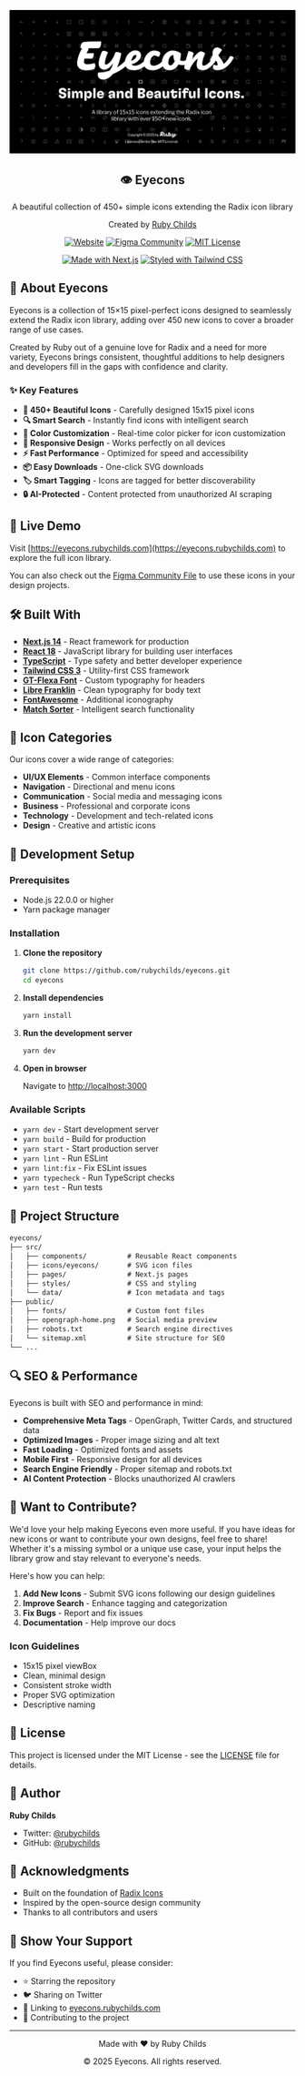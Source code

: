 <div align="center">
  
![Eyecons Cover](./public/Cover.png)

  <h2>👁️ Eyecons</h2>
  <p>A beautiful collection of 450+ simple icons extending the Radix icon library</p>
  <p>Created by <a href="https://twitter.com/rubychilds">Ruby Childs</a></p>

[![Website](https://img.shields.io/badge/Website-eyecons.rubychilds.com-4285F4?style=flat&logo=google-chrome&logoColor=white)](https://eyecons.rubychilds.com)
[![Figma Community](https://img.shields.io/badge/Figma-Community%20File-F24E1E?style=flat&logo=figma&logoColor=white)](https://www.figma.com/community/file/1526760064955383920)
[![MIT License](https://img.shields.io/badge/License-MIT-green.svg)](https://choosealicense.com/licenses/mit/)

[![Made with Next.js](https://img.shields.io/badge/Made%20with-Next.js-000000?style=flat&logo=next.js)](https://nextjs.org/)
[![Styled with Tailwind CSS](https://img.shields.io/badge/Styled%20with-Tailwind%20CSS-38B2AC?style=flat&logo=tailwind-css)](https://tailwindcss.com/)

</div>

## 🎯 About Eyecons

Eyecons is a collection of 15×15 pixel-perfect icons designed to seamlessly extend the Radix icon library, adding over 450 new icons to cover a broader range of use cases.

Created by Ruby out of a genuine love for Radix and a need for more variety, Eyecons brings consistent, thoughtful additions to help designers and developers fill in the gaps with confidence and clarity.

### ✨ Key Features

- **🎨 450+ Beautiful Icons** - Carefully designed 15x15 pixel icons
- **🔍 Smart Search** - Instantly find icons with intelligent search
- **🎨 Color Customization** - Real-time color picker for icon customization
- **📱 Responsive Design** - Works perfectly on all devices
- **⚡ Fast Performance** - Optimized for speed and accessibility
- **📦 Easy Downloads** - One-click SVG downloads
- **🏷️ Smart Tagging** - Icons are tagged for better discoverability
- **🔒 AI-Protected** - Content protected from unauthorized AI scraping

## 🚀 Live Demo

Visit [https://eyecons.rubychilds.com](https://eyecons.rubychilds.com) to explore the full icon library.

You can also check out the [Figma Community File](https://www.figma.com/community/file/1526760064955383920) to use these icons in your design projects.

## 🛠️ Built With

- **[Next.js 14](https://nextjs.org/)** - React framework for production
- **[React 18](https://reactjs.org/)** - JavaScript library for building user interfaces
- **[TypeScript](https://www.typescriptlang.org/)** - Type safety and better developer experience
- **[Tailwind CSS 3](https://tailwindcss.com/)** - Utility-first CSS framework
- **[GT-Flexa Font](https://fonts.google.com/)** - Custom typography for headers
- **[Libre Franklin](https://fonts.google.com/specimen/Libre+Franklin)** - Clean typography for body text
- **[FontAwesome](https://fontawesome.com/)** - Additional iconography
- **[Match Sorter](https://github.com/kentcdodds/match-sorter)** - Intelligent search functionality

## 🎨 Icon Categories

Our icons cover a wide range of categories:

- **UI/UX Elements** - Common interface components
- **Navigation** - Directional and menu icons
- **Communication** - Social media and messaging icons
- **Business** - Professional and corporate icons
- **Technology** - Development and tech-related icons
- **Design** - Creative and artistic icons

## 🔧 Development Setup

### Prerequisites

- Node.js 22.0.0 or higher
- Yarn package manager

### Installation

1. **Clone the repository**

   ```bash
   git clone https://github.com/rubychilds/eyecons.git
   cd eyecons
   ```

2. **Install dependencies**

   ```bash
   yarn install
   ```

3. **Run the development server**

   ```bash
   yarn dev
   ```

4. **Open in browser**

   Navigate to [http://localhost:3000](http://localhost:3000)

### Available Scripts

- `yarn dev` - Start development server
- `yarn build` - Build for production
- `yarn start` - Start production server
- `yarn lint` - Run ESLint
- `yarn lint:fix` - Fix ESLint issues
- `yarn typecheck` - Run TypeScript checks
- `yarn test` - Run tests

## 📁 Project Structure

```
eyecons/
├── src/
│   ├── components/          # Reusable React components
│   ├── icons/eyecons/       # SVG icon files
│   ├── pages/               # Next.js pages
│   ├── styles/              # CSS and styling
│   └── data/                # Icon metadata and tags
├── public/
│   ├── fonts/               # Custom font files
│   ├── opengraph-home.png   # Social media preview
│   ├── robots.txt           # Search engine directives
│   └── sitemap.xml          # Site structure for SEO
└── ...
```

## 🔍 SEO & Performance

Eyecons is built with SEO and performance in mind:

- **Comprehensive Meta Tags** - OpenGraph, Twitter Cards, and structured data
- **Optimized Images** - Proper image sizing and alt text
- **Fast Loading** - Optimized fonts and assets
- **Mobile First** - Responsive design for all devices
- **Search Engine Friendly** - Proper sitemap and robots.txt
- **AI Content Protection** - Blocks unauthorized AI crawlers

## 🤝 Want to Contribute?

We'd love your help making Eyecons even more useful. If you have ideas for new icons or want to contribute your own designs, feel free to share! Whether it's a missing symbol or a unique use case, your input helps the library grow and stay relevant to everyone's needs.

Here's how you can help:

1. **Add New Icons** - Submit SVG icons following our design guidelines
2. **Improve Search** - Enhance tagging and categorization
3. **Fix Bugs** - Report and fix issues
4. **Documentation** - Help improve our docs

### Icon Guidelines

- 15x15 pixel viewBox
- Clean, minimal design
- Consistent stroke width
- Proper SVG optimization
- Descriptive naming

## 📄 License

This project is licensed under the MIT License - see the [LICENSE](LICENSE) file for details.

## 👤 Author

**Ruby Childs**

- Twitter: [@rubychilds](https://twitter.com/rubychilds)
- GitHub: [@rubychilds](https://github.com/rubychilds)

## 🙏 Acknowledgments

- Built on the foundation of [Radix Icons](https://icons.radix-ui.com/)
- Inspired by the open-source design community
- Thanks to all contributors and users

## 🌟 Show Your Support

If you find Eyecons useful, please consider:

- ⭐ Starring the repository
- 🐦 Sharing on Twitter
- 🔗 Linking to [eyecons.rubychilds.com](https://eyecons.rubychilds.com)
- 🤝 Contributing to the project

---

<div align="center">
  <p>Made with ❤️ by Ruby Childs</p>
  <p>© 2025 Eyecons. All rights reserved.</p>
</div>
